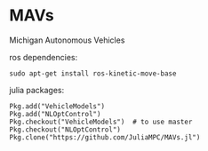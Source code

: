 # MAVs
Michigan Autonomous Vehicles


ros dependencies:
```
sudo apt-get install ros-kinetic-move-base
```

julia packages:
```
Pkg.add("VehicleModels")
Pkg.add("NLOptControl")
Pkg.checkout("VehicleModels")  # to use master
Pkg.checkout("NLOptControl")
Pkg.clone("https://github.com/JuliaMPC/MAVs.jl")
```
